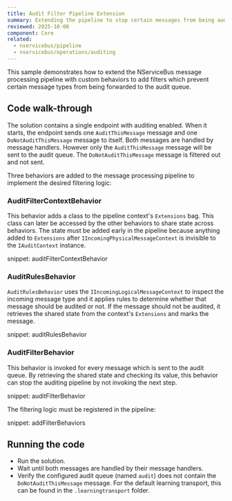 ```yaml
---
title: Audit Filter Pipeline Extension
summary: Extending the pipeline to stop certain messages from being audited
reviewed: 2025-10-08
component: Core
related:
  - nservicebus/pipeline
  - nservicebus/operations/auditing
---
```


This sample demonstrates how to extend the NServiceBus message processing pipeline with custom behaviors to add filters which prevent certain message types from being forwarded to the audit queue.

## Code walk-through

The solution contains a single endpoint with auditing enabled. When it starts, the endpoint sends one `AuditThisMessage` message and one `DoNotAuditThisMessage` message to itself. Both messages are handled by message handlers. However only the `AuditThisMessage` message will be sent to the audit queue. The `DoNotAuditThisMessage` message is filtered out and not sent.

Three behaviors are added to the message processing pipeline to implement the desired filtering logic:

### AuditFilterContextBehavior

This behavior adds a class to the pipeline context's `Extensions` bag. This class can later be accessed by the other behaviors to share state across behaviors. The state must be added early in the pipeline because anything added to `Extensions` after `IIncomingPhysicalMessageContext` is invisible to the `IAuditContext` instance.

snippet: auditFilterContextBehavior

### AuditRulesBehavior

`AuditRulesBehavior` uses the `IIncomingLogicalMessageContext` to inspect the incoming message type and it applies rules to determine whether that message should be audited or not. If the message should not be audited, it retrieves the shared state from the context's `Extensions` and marks the message.

snippet: auditRulesBehavior

### AuditFilterBehavior

This behavior is invoked for every message which is sent to the audit queue. By retrieving the shared state and checking its value, this behavior can stop the auditing pipeline by not invoking the next step.

snippet: auditFilterBehavior

The filtering logic must be registered in the pipeline:

snippet: addFilterBehaviors

## Running the code

- Run the solution.
- Wait until both messages are handled by their message handlers.
- Verify the configured audit queue (named `audit`) does not contain the `DoNotAuditThisMessage` message. For the default learning transport, this can be found in the `.learningtransport` folder.
